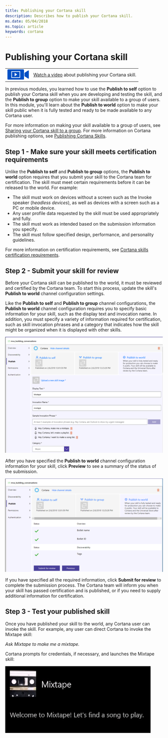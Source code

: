 ```yaml
---
title: Publishing your Cortana skill
description: Describes how to publish your Cortana skill.
ms.date: 05/04/2018
ms.topic: article
keywords: cortana
---
```


# Publishing your Cortana skill

|   |   |
| - | - |
| ![](../images/video-icon.png) | [Watch a video](https://mva.microsoft.com/en-US/training-courses/getting-started-with-cortana-skills-18241?l=75bH5yeoE_9811787171) about publishing your Cortana skill. |

In previous modules, you learned how to use the **Publish to self** option to publish your Cortana skill when you are developing and testing the skill, and the **Publish to group** option to make your skill available to a group of users. In this module, you'll learn about the **Publish to world** option to make your skill public when it is fully tested and ready to be made available to any Cortana user.

For more information on making your skill available to a group of users, see [Sharing your Cortana skill to a group](https://docs.microsoft.com/en-us/cortana/skills/mva71-share-skill). For more information on Cortana publishing options, see [Publishing Cortana Skills](https://docs.microsoft.com/en-us/cortana/skills/publish-skill).

## Step 1 - Make sure your skill meets certification requirements

Unlike the **Publish to self** and **Publish to group** options, the **Publish to world** option requires that you submit your skill to the Cortana team for certification. The skill must meet certain requirements before it can be released to the world. For example:

* The skill must work on devices without a screen such as the Invoke speaker (*headless devices*), as well as devices with a screen such as a PC or mobile device.
* Any user profile data requested by the skill must be used appropriately and fully.
* The skill must work as intended based on the submission information you specify.
* The skill must follow specified design, performance, and personality guidelines.

For more information on certification requirements, see [Cortana skills certification requirements](https://docs.microsoft.com/en-us/cortana/skills/skill-review-guidelines).

## Step 2 - Submit your skill for review

Before your Cortana skill can be published to the world, it must be reviewed and certified by the Cortana team. To start this process, update the skill's **Publish to world** channel configuration settings. 

Like the **Publish to self** and **Publish to group** channel configurations, the **Publish to world** channel configuration requires you to specify basic information for your skill, such as the display text and invocation name. In addition, you must specify a variety of information required for certification, such as skill invocation phrases and a category that indicates how the skill might be organized when it is displayed with other skills.

![Publish to World Config](../images/mva72-world-config.png)


After you have specified the **Publish to world** channel configuration information for your skill, click **Preview** to see a summary of the status of the submission.

![Submit for Review](../images/mva72-submit-review.png)

If you have specified all the required information, click **Submit for review** to complete the submission process. The Cortana team will inform you when your skill has passed certification and is published, or if you need to supply additional information for certification.


## Step 3 - Test your published skill

Once you have published your skill to the world, any Cortana user can invoke the skill. For example, any user can direct Cortana to invoke the Mixtape skill:

*Ask Mixtape to make me a mixtape.* 

Cortana prompts for credentials, if necessary, and launches the Mixtape skill:

![Launch Skill](../images/mva41-tada.png)

